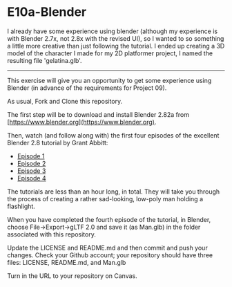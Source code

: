 # E10a-Blender

I already have some experience using blender (although my experience is with
Blender 2.7x, not 2.8x with the revised UI), so I wanted to so something a
little more creative than just following the tutorial.
I ended up creating a 3D model of the character I made for my 2D platformer
project, I named the resulting file 'gelatina.glb'.

------

This exercise will give you an opportunity to get some experience using Blender (in advance of the requirements for Project 09).

As usual, Fork and Clone this repository.

The first step will be to download and install Blender 2.82a from [https://www.blender.org](https://www.blender.org).

Then, watch (and follow along with) the first four episodes of the excellent Blender 2.8 tutorial by Grant Abbitt:

 * [Episode 1](https://youtu.be/7MRonzqYJgw)
 * [Episode 2](https://youtu.be/L0AY61v6-M4)
 * [Episode 3](https://youtu.be/WFzIbz2FN28)
 * [Episode 4](https://youtu.be/OFmKedu8r88)

The tutorials are less than an hour long, in total. They will take you through the process of creating a rather sad-looking, low-poly man holding a flashlight.

When you have completed the fourth episode of the tutorial, in Blender, choose File->Export->gLTF 2.0 and save it (as Man.glb) in the folder associated with this repository.

Update the LICENSE and README.md and then commit and push your changes. Check your Github account; your repository should have three files: LICENSE, README.md, and Man.glb

Turn in the URL to your repository on Canvas.
